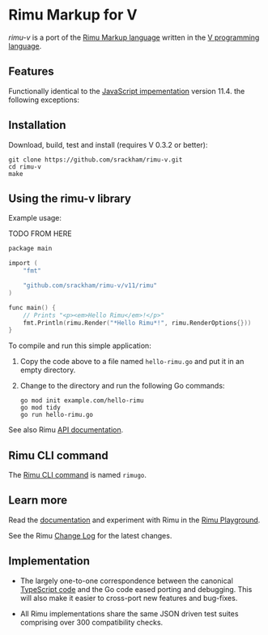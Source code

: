 # Rimu Markup for V

_rimu-v_ is a port of the [Rimu Markup
language](https://github.com/srackham/rimu) written in the [V programming language](https://vlang.io/).


## Features
Functionally identical to the [JavaScript
impementation](https://github.com/srackham/rimu) version 11.4.
the following exceptions:


## Installation
Download, build, test and install (requires V 0.3.2 or better):

    git clone https://github.com/srackham/rimu-v.git
    cd rimu-v
    make


## Using the rimu-v library
Example usage:

TODO FROM HERE
``` v
package main

import (
    "fmt"

    "github.com/srackham/rimu-v/v11/rimu"
)

func main() {
    // Prints "<p><em>Hello Rimu</em>!</p>"
    fmt.Println(rimu.Render("*Hello Rimu*!", rimu.RenderOptions{}))
}
```
To compile and run this simple application:

1. Copy the code above to a file named `hello-rimu.go` and put it in an empty
   directory.
2.  Change to the directory and run the following Go commands:

        go mod init example.com/hello-rimu
        go mod tidy
        go run hello-rimu.go

See also Rimu
[API documentation](https://srackham.github.io/rimu/reference.html#api).


## Rimu CLI command
The [Rimu CLI command](https://srackham.github.io/rimu/reference.html#rimuc-command) is named
`rimugo`.


## Learn more
Read the [documentation](https://srackham.github.io/rimu/reference.html) and
experiment with Rimu in the [Rimu
Playground](http://srackham.github.io/rimu/rimuplayground.html).

See the Rimu [Change
Log](http://srackham.github.io/rimu/changelog.html) for the latest
changes.


## Implementation
- The largely one-to-one correspondence between the canonical
  [TypeScript code](https://github.com/srackham/rimu) and the Go code
  eased porting and debugging.  This will also make it easier to
  cross-port new features and bug-fixes.

- All Rimu implementations share the same JSON driven test suites
  comprising over 300 compatibility checks.
